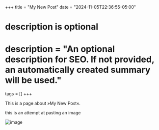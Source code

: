 +++
title = "My New Post"
date = "2024-11-05T22:36:55-05:00"

#
# description is optional
#
# description = "An optional description for SEO. If not provided, an automatically created summary will be used."

tags = []
+++

This is a page about »My New Post«.

this is an attempt at pasting an image

![image](/gptfumble.PNG)
